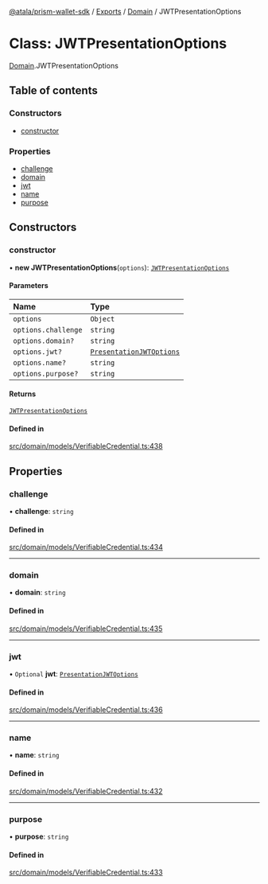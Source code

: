[@atala/prism-wallet-sdk](../README.md) / [Exports](../modules.md) / [Domain](../modules/Domain.md) / JWTPresentationOptions

# Class: JWTPresentationOptions

[Domain](../modules/Domain.md).JWTPresentationOptions

## Table of contents

### Constructors

- [constructor](Domain.JWTPresentationOptions.md#constructor)

### Properties

- [challenge](Domain.JWTPresentationOptions.md#challenge)
- [domain](Domain.JWTPresentationOptions.md#domain)
- [jwt](Domain.JWTPresentationOptions.md#jwt)
- [name](Domain.JWTPresentationOptions.md#name)
- [purpose](Domain.JWTPresentationOptions.md#purpose)

## Constructors

### constructor

• **new JWTPresentationOptions**(`options`): [`JWTPresentationOptions`](Domain.JWTPresentationOptions.md)

#### Parameters

| Name | Type |
| :------ | :------ |
| `options` | `Object` |
| `options.challenge` | `string` |
| `options.domain?` | `string` |
| `options.jwt?` | [`PresentationJWTOptions`](../modules/Domain.md#presentationjwtoptions) |
| `options.name?` | `string` |
| `options.purpose?` | `string` |

#### Returns

[`JWTPresentationOptions`](Domain.JWTPresentationOptions.md)

#### Defined in

[src/domain/models/VerifiableCredential.ts:438](https://github.com/hyperledger/identus-edge-agent-sdk-ts/blob/7b4542fdfe44dc06a6c4ef341cf3335e29422147/src/domain/models/VerifiableCredential.ts#L438)

## Properties

### challenge

• **challenge**: `string`

#### Defined in

[src/domain/models/VerifiableCredential.ts:434](https://github.com/hyperledger/identus-edge-agent-sdk-ts/blob/7b4542fdfe44dc06a6c4ef341cf3335e29422147/src/domain/models/VerifiableCredential.ts#L434)

___

### domain

• **domain**: `string`

#### Defined in

[src/domain/models/VerifiableCredential.ts:435](https://github.com/hyperledger/identus-edge-agent-sdk-ts/blob/7b4542fdfe44dc06a6c4ef341cf3335e29422147/src/domain/models/VerifiableCredential.ts#L435)

___

### jwt

• `Optional` **jwt**: [`PresentationJWTOptions`](../modules/Domain.md#presentationjwtoptions)

#### Defined in

[src/domain/models/VerifiableCredential.ts:436](https://github.com/hyperledger/identus-edge-agent-sdk-ts/blob/7b4542fdfe44dc06a6c4ef341cf3335e29422147/src/domain/models/VerifiableCredential.ts#L436)

___

### name

• **name**: `string`

#### Defined in

[src/domain/models/VerifiableCredential.ts:432](https://github.com/hyperledger/identus-edge-agent-sdk-ts/blob/7b4542fdfe44dc06a6c4ef341cf3335e29422147/src/domain/models/VerifiableCredential.ts#L432)

___

### purpose

• **purpose**: `string`

#### Defined in

[src/domain/models/VerifiableCredential.ts:433](https://github.com/hyperledger/identus-edge-agent-sdk-ts/blob/7b4542fdfe44dc06a6c4ef341cf3335e29422147/src/domain/models/VerifiableCredential.ts#L433)
